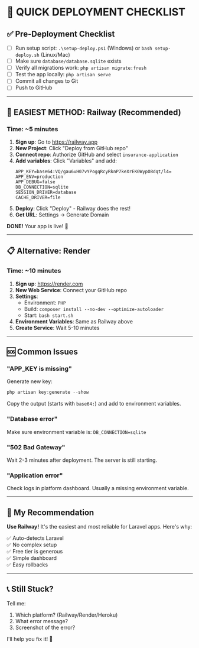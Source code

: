 # 🚀 QUICK DEPLOYMENT CHECKLIST

## ✅ Pre-Deployment Checklist

- [ ] Run setup script: `.\setup-deploy.ps1` (Windows) or `bash setup-deploy.sh` (Linux/Mac)
- [ ] Make sure `database/database.sqlite` exists
- [ ] Verify all migrations work: `php artisan migrate:fresh`
- [ ] Test the app locally: `php artisan serve`
- [ ] Commit all changes to Git
- [ ] Push to GitHub

---

## 🎯 EASIEST METHOD: Railway (Recommended)

### Time: ~5 minutes

1. **Sign up**: Go to https://railway.app
2. **New Project**: Click "Deploy from GitHub repo"
3. **Connect repo**: Authorize GitHub and select `insurance-application`
4. **Add variables**: Click "Variables" and add:
   ```
   APP_KEY=base64:VQ/gau6vH07vYPogqRcyRknP7keXrEK0WypO8dqt/l4=
   APP_ENV=production
   APP_DEBUG=false
   DB_CONNECTION=sqlite
   SESSION_DRIVER=database
   CACHE_DRIVER=file
   ```
5. **Deploy**: Click "Deploy" - Railway does the rest!
6. **Get URL**: Settings → Generate Domain

**DONE!** Your app is live! 🎉

---

## 📋 Alternative: Render

### Time: ~10 minutes

1. **Sign up**: https://render.com
2. **New Web Service**: Connect your GitHub repo
3. **Settings**:
   - Environment: `PHP`
   - Build: `composer install --no-dev --optimize-autoloader`
   - Start: `bash start.sh`
4. **Environment Variables**: Same as Railway above
5. **Create Service**: Wait 5-10 minutes

---

## 🆘 Common Issues

### "APP_KEY is missing"
Generate new key:
```powershell
php artisan key:generate --show
```
Copy the output (starts with `base64:`) and add to environment variables.

### "Database error"
Make sure environment variable is: `DB_CONNECTION=sqlite`

### "502 Bad Gateway"
Wait 2-3 minutes after deployment. The server is still starting.

### "Application error"
Check logs in platform dashboard. Usually a missing environment variable.

---

## 🎯 My Recommendation

**Use Railway!** It's the easiest and most reliable for Laravel apps. Here's why:

✅ Auto-detects Laravel  
✅ No complex setup  
✅ Free tier is generous  
✅ Simple dashboard  
✅ Easy rollbacks  

---

## 📞 Still Stuck?

Tell me:
1. Which platform? (Railway/Render/Heroku)
2. What error message?
3. Screenshot of the error?

I'll help you fix it! 💪
